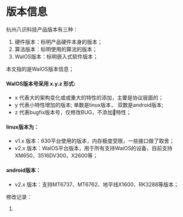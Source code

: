 # 版本信息

杭州八识科技产品版本有三种：
1. 硬件版本：标明产品硬件本身的版本；
2. 算法版本：标明使用的算法的版本；
3. WalOS版本：标明嵌入式软件版本；

本文指的是WalOS版本信息；

#### WalOS版本号采用 x.y.z 形式:
- x 代表大的架构变化或或重大的特性的添加，主要是协议层面的； 
- y 代表小特性增加的版本; 单数是linux版本， 双数是android版本;
- z 代表bugfix版本号，仅修改BUG，不添加特性；

#### linux版本为：
- v1.x 版本：630平台使用的版本，内存极度受限，一些接口做了取舍；
- v2.x 版本：WalOS平台版本，用于所有支持WalOS的设备，目前支持XM650，3516DV300，X2600等；

#### android版本：
- v2.x 版本：支持MT6737、MT6762、地平线X1600、RK3288等版本；


修改记录：

1. 



